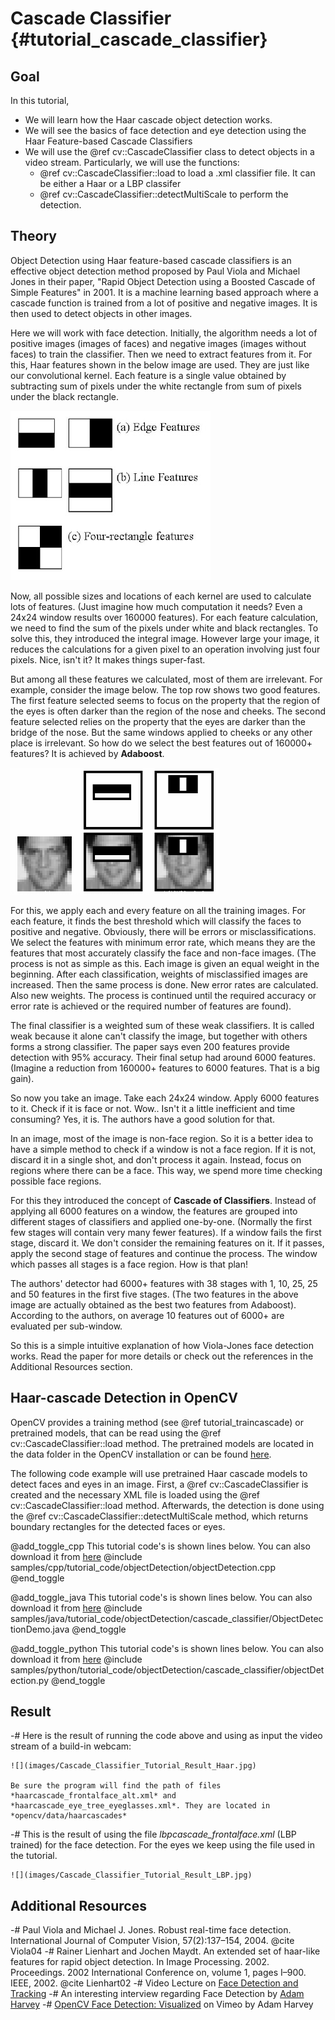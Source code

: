 Cascade Classifier {#tutorial_cascade_classifier}
==================

Goal
----

In this tutorial,

-   We will learn how the Haar cascade object detection works.
-   We will see the basics of face detection and eye detection using the Haar Feature-based Cascade Classifiers
-   We will use the @ref cv::CascadeClassifier class to detect objects in a video stream. Particularly, we
    will use the functions:
    -   @ref cv::CascadeClassifier::load to load a .xml classifier file. It can be either a Haar or a LBP classifer
    -   @ref cv::CascadeClassifier::detectMultiScale to perform the detection.

Theory
------

Object Detection using Haar feature-based cascade classifiers is an effective object detection
method proposed by Paul Viola and Michael Jones in their paper, "Rapid Object Detection using a
Boosted Cascade of Simple Features" in 2001. It is a machine learning based approach where a cascade
function is trained from a lot of positive and negative images. It is then used to detect objects in
other images.

Here we will work with face detection. Initially, the algorithm needs a lot of positive images
(images of faces) and negative images (images without faces) to train the classifier. Then we need
to extract features from it. For this, Haar features shown in the below image are used. They are just
like our convolutional kernel. Each feature is a single value obtained by subtracting sum of pixels
under the white rectangle from sum of pixels under the black rectangle.

![image](images/haar_features.jpg)

Now, all possible sizes and locations of each kernel are used to calculate lots of features. (Just
imagine how much computation it needs? Even a 24x24 window results over 160000 features). For each
feature calculation, we need to find the sum of the pixels under white and black rectangles. To solve
this, they introduced the integral image. However large your image, it reduces the calculations for a
given pixel to an operation involving just four pixels. Nice, isn't it? It makes things super-fast.

But among all these features we calculated, most of them are irrelevant. For example, consider the
image below. The top row shows two good features. The first feature selected seems to focus on the
property that the region of the eyes is often darker than the region of the nose and cheeks. The
second feature selected relies on the property that the eyes are darker than the bridge of the nose.
But the same windows applied to cheeks or any other place is irrelevant. So how do we select the
best features out of 160000+ features? It is achieved by **Adaboost**.

![image](images/haar.png)

For this, we apply each and every feature on all the training images. For each feature, it finds the
best threshold which will classify the faces to positive and negative. Obviously, there will be
errors or misclassifications. We select the features with minimum error rate, which means they are
the features that most accurately classify the face and non-face images. (The process is not as simple as
this. Each image is given an equal weight in the beginning. After each classification, weights of
misclassified images are increased. Then the same process is done. New error rates are calculated.
Also new weights. The process is continued until the required accuracy or error rate is achieved or
the required number of features are found).

The final classifier is a weighted sum of these weak classifiers. It is called weak because it alone
can't classify the image, but together with others forms a strong classifier. The paper says even
200 features provide detection with 95% accuracy. Their final setup had around 6000 features.
(Imagine a reduction from 160000+ features to 6000 features. That is a big gain).

So now you take an image. Take each 24x24 window. Apply 6000 features to it. Check if it is face or
not. Wow.. Isn't it a little inefficient and time consuming? Yes, it is. The authors have a good
solution for that.

In an image, most of the image is non-face region. So it is a better idea to have a simple
method to check if a window is not a face region. If it is not, discard it in a single shot, and don't
process it again. Instead, focus on regions where there can be a face. This way, we spend more time
checking possible face regions.

For this they introduced the concept of **Cascade of Classifiers**. Instead of applying all 6000
features on a window, the features are grouped into different stages of classifiers and applied one-by-one.
(Normally the first few stages will contain very many fewer features). If a window fails the first
stage, discard it. We don't consider the remaining features on it. If it passes, apply the second stage
of features and continue the process. The window which passes all stages is a face region. How is
that plan!

The authors' detector had 6000+ features with 38 stages with 1, 10, 25, 25 and 50 features in the first five
stages. (The two features in the above image are actually obtained as the best two features from
Adaboost). According to the authors, on average 10 features out of 6000+ are evaluated per
sub-window.

So this is a simple intuitive explanation of how Viola-Jones face detection works. Read the paper for
more details or check out the references in the Additional Resources section.

Haar-cascade Detection in OpenCV
--------------------------------
OpenCV provides a training method (see @ref tutorial_traincascade) or pretrained models, that can be read using the @ref cv::CascadeClassifier::load method.
The pretrained models are located in the data folder in the OpenCV installation or can be found [here](https://github.com/opencv/opencv/tree/master/data).

The following code example will use pretrained Haar cascade models to detect faces and eyes in an image.
First, a @ref cv::CascadeClassifier is created and the necessary XML file is loaded using the @ref cv::CascadeClassifier::load method.
Afterwards, the detection is done using the @ref cv::CascadeClassifier::detectMultiScale method, which returns boundary rectangles for the detected faces or eyes.

@add_toggle_cpp
This tutorial code's is shown lines below. You can also download it from
[here](https://github.com/opencv/opencv/tree/master/samples/cpp/tutorial_code/objectDetection/objectDetection.cpp)
@include samples/cpp/tutorial_code/objectDetection/objectDetection.cpp
@end_toggle

@add_toggle_java
This tutorial code's is shown lines below. You can also download it from
[here](https://github.com/opencv/opencv/tree/master/samples/java/tutorial_code/objectDetection/cascade_classifier/ObjectDetectionDemo.java)
@include samples/java/tutorial_code/objectDetection/cascade_classifier/ObjectDetectionDemo.java
@end_toggle

@add_toggle_python
This tutorial code's is shown lines below. You can also download it from
[here](https://github.com/opencv/opencv/tree/master/samples/python/tutorial_code/objectDetection/cascade_classifier/objectDetection.py)
@include samples/python/tutorial_code/objectDetection/cascade_classifier/objectDetection.py
@end_toggle

Result
------

-#  Here is the result of running the code above and using as input the video stream of a build-in
    webcam:

    ![](images/Cascade_Classifier_Tutorial_Result_Haar.jpg)

    Be sure the program will find the path of files *haarcascade_frontalface_alt.xml* and
    *haarcascade_eye_tree_eyeglasses.xml*. They are located in
    *opencv/data/haarcascades*

-#  This is the result of using the file *lbpcascade_frontalface.xml* (LBP trained) for the face
    detection. For the eyes we keep using the file used in the tutorial.

    ![](images/Cascade_Classifier_Tutorial_Result_LBP.jpg)

Additional Resources
--------------------

-#  Paul Viola and Michael J. Jones. Robust real-time face detection. International Journal of Computer Vision, 57(2):137–154, 2004. @cite Viola04
-#  Rainer Lienhart and Jochen Maydt. An extended set of haar-like features for rapid object detection. In Image Processing. 2002. Proceedings. 2002 International Conference on, volume 1, pages I–900. IEEE, 2002. @cite Lienhart02
-#  Video Lecture on [Face Detection and Tracking](https://www.youtube.com/watch?v=WfdYYNamHZ8)
-#  An interesting interview regarding Face Detection by [Adam
    Harvey](https://web.archive.org/web/20171204220159/http://www.makematics.com/research/viola-jones/)
-#  [OpenCV Face Detection: Visualized](https://vimeo.com/12774628) on Vimeo by Adam Harvey
